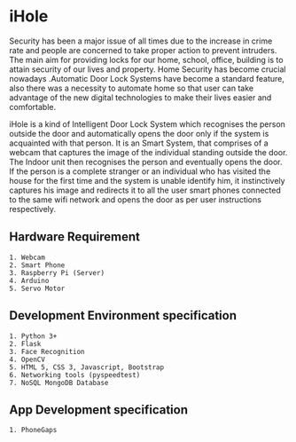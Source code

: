 # iHole
Security has been a major issue of all times due to the increase in crime rate and people are concerned to take proper action to prevent intruders. The main aim for providing locks for our home, school, office, building is to attain security of our lives and property. Home Security has become crucial nowadays .Automatic Door Lock Systems have become a standard feature, also there was a necessity to automate home so that user can take advantage of the new digital technologies to make their lives easier and comfortable.

iHole is a kind of Intelligent Door Lock System which recognises the person outside the door and automatically opens the door only if the system is acquainted with that person.
It is an Smart System, that comprises of a webcam that captures the image of the individual standing outside the door. The Indoor unit then recognises the person and eventually opens the door. If the person is a complete stranger or an individual who has visited the house for the first time and the system is unable identify him, it instinctively captures his image and redirects it to all the user smart phones connected to the same wifi network and opens the door as per user instructions respectively.

## Hardware Requirement
	1. Webcam
	2. Smart Phone
	3. Raspberry Pi (Server)
	4. Arduino
	5. Servo Motor

## Development Environment specification
	1. Python 3+
	2. Flask
	3. Face Recognition
	4. OpenCV
	5. HTML 5, CSS 3, Javascript, Bootstrap
	6. Networking tools (pyspeedtest) 
	7. NoSQL MongoDB Database

## App Development specification
	1. PhoneGaps
